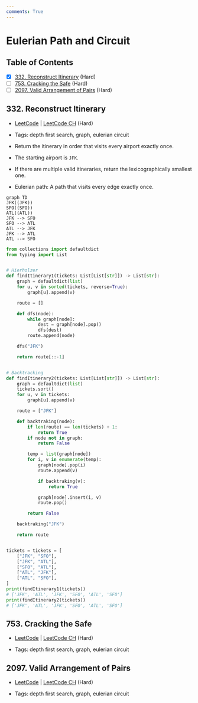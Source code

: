 ```yaml
---
comments: True
---
```


# Eulerian Path and Circuit

## Table of Contents

- [x] [332. Reconstruct Itinerary](https://leetcode.cn/problems/reconstruct-itinerary/) (Hard)
- [ ] [753. Cracking the Safe](https://leetcode.cn/problems/cracking-the-safe/) (Hard)
- [ ] [2097. Valid Arrangement of Pairs](https://leetcode.cn/problems/valid-arrangement-of-pairs/) (Hard)

## 332. Reconstruct Itinerary

-   [LeetCode](https://leetcode.com/problems/reconstruct-itinerary/) | [LeetCode CH](https://leetcode.cn/problems/reconstruct-itinerary/) (Hard)

-   Tags: depth first search, graph, eulerian circuit
-   Return the itinerary in order that visits every airport exactly once.
-   The starting airport is `JFK`.
-   If there are multiple valid itineraries, return the lexicographically smallest one.
-   Eulerian path: A path that visits every edge exactly once.

```mermaid
graph TD
JFK((JFK))
SFO((SFO))
ATL((ATL))
JFK --> SFO
SFO --> ATL
ATL --> JFK
JFK --> ATL
ATL --> SFO
```


```python title="332. Reconstruct Itinerary - Python Solution"
from collections import defaultdict
from typing import List


# Hierholzer
def findItinerary1(tickets: List[List[str]]) -> List[str]:
    graph = defaultdict(list)
    for u, v in sorted(tickets, reverse=True):
        graph[u].append(v)

    route = []

    def dfs(node):
        while graph[node]:
            dest = graph[node].pop()
            dfs(dest)
        route.append(node)

    dfs("JFK")

    return route[::-1]


# Backtracking
def findItinerary2(tickets: List[List[str]]) -> List[str]:
    graph = defaultdict(list)
    tickets.sort()
    for u, v in tickets:
        graph[u].append(v)

    route = ["JFK"]

    def backtraking(node):
        if len(route) == len(tickets) + 1:
            return True
        if node not in graph:
            return False

        temp = list(graph[node])
        for i, v in enumerate(temp):
            graph[node].pop(i)
            route.append(v)

            if backtraking(v):
                return True

            graph[node].insert(i, v)
            route.pop()

        return False

    backtraking("JFK")

    return route


tickets = tickets = [
    ["JFK", "SFO"],
    ["JFK", "ATL"],
    ["SFO", "ATL"],
    ["ATL", "JFK"],
    ["ATL", "SFO"],
]
print(findItinerary1(tickets))
# ['JFK', 'ATL', 'JFK', 'SFO', 'ATL', 'SFO']
print(findItinerary2(tickets))
# ['JFK', 'ATL', 'JFK', 'SFO', 'ATL', 'SFO']

```

## 753. Cracking the Safe

-   [LeetCode](https://leetcode.com/problems/cracking-the-safe/) | [LeetCode CH](https://leetcode.cn/problems/cracking-the-safe/) (Hard)

-   Tags: depth first search, graph, eulerian circuit
## 2097. Valid Arrangement of Pairs

-   [LeetCode](https://leetcode.com/problems/valid-arrangement-of-pairs/) | [LeetCode CH](https://leetcode.cn/problems/valid-arrangement-of-pairs/) (Hard)

-   Tags: depth first search, graph, eulerian circuit
